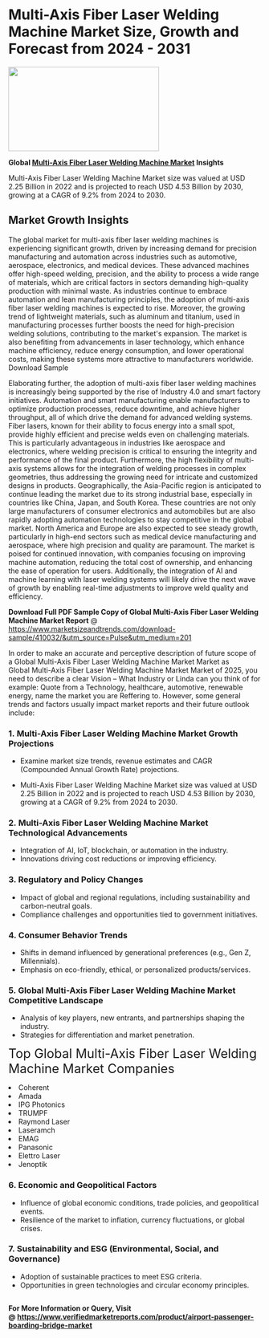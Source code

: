 <H1>Multi-Axis Fiber Laser Welding Machine Market Size, Growth and Forecast from 2024 - 2031</H1><img class="aligncenter size-medium wp-image-584254" src="https://thirdeyenews.in/wp-content/uploads/2024/09/Global-Market-Research-300x168.jpeg" alt="" width="300" height="168" /><p><strong>Global&nbsp;<a href="https://www.marketsizeandtrends.com/download-sample/410032/&amp;utm_source=Pulse&amp;utm_medium=201">Multi-Axis Fiber Laser Welding Machine Market</a> Insights</strong></p><p>Multi-Axis Fiber Laser Welding Machine Market size was valued at USD 2.25 Billion in 2022 and is projected to reach USD 4.53 Billion by 2030, growing at a CAGR of 9.2% from 2024 to 2030.</p><p><h2>Market Growth Insights</h2> <p>The global market for multi-axis fiber laser welding machines is experiencing significant growth, driven by increasing demand for precision manufacturing and automation across industries such as automotive, aerospace, electronics, and medical devices. These advanced machines offer high-speed welding, precision, and the ability to process a wide range of materials, which are critical factors in sectors demanding high-quality production with minimal waste. As industries continue to embrace automation and lean manufacturing principles, the adoption of multi-axis fiber laser welding machines is expected to rise. Moreover, the growing trend of lightweight materials, such as aluminum and titanium, used in manufacturing processes further boosts the need for high-precision welding solutions, contributing to the market's expansion. The market is also benefiting from advancements in laser technology, which enhance machine efficiency, reduce energy consumption, and lower operational costs, making these systems more attractive to manufacturers worldwide. Download Sample </p> <p>Elaborating further, the adoption of multi-axis fiber laser welding machines is increasingly being supported by the rise of Industry 4.0 and smart factory initiatives. Automation and smart manufacturing enable manufacturers to optimize production processes, reduce downtime, and achieve higher throughput, all of which drive the demand for advanced welding systems. Fiber lasers, known for their ability to focus energy into a small spot, provide highly efficient and precise welds even on challenging materials. This is particularly advantageous in industries like aerospace and electronics, where welding precision is critical to ensuring the integrity and performance of the final product. Furthermore, the high flexibility of multi-axis systems allows for the integration of welding processes in complex geometries, thus addressing the growing need for intricate and customized designs in products. Geographically, the Asia-Pacific region is anticipated to continue leading the market due to its strong industrial base, especially in countries like China, Japan, and South Korea. These countries are not only large manufacturers of consumer electronics and automobiles but are also rapidly adopting automation technologies to stay competitive in the global market. North America and Europe are also expected to see steady growth, particularly in high-end sectors such as medical device manufacturing and aerospace, where high precision and quality are paramount. The market is poised for continued innovation, with companies focusing on improving machine automation, reducing the total cost of ownership, and enhancing the ease of operation for users. Additionally, the integration of AI and machine learning with laser welding systems will likely drive the next wave of growth by enabling real-time adjustments to improve weld quality and efficiency. </p><p><span class=""><strong>Download Full PDF Sample Copy of Global Multi-Axis Fiber Laser Welding Machine Market Report</strong> @ <a href="https://www.marketsizeandtrends.com/download-sample/410032/&amp;utm_source=Pulse&amp;utm_medium=201" target="_blank">https://www.marketsizeandtrends.com/download-sample/410032/&amp;utm_source=Pulse&amp;utm_medium=201</a></span></p><p>In order to make an accurate and perceptive description of future scope of a Global&nbsp;Multi-Axis Fiber Laser Welding Machine Market Market as Global&nbsp;Multi-Axis Fiber Laser Welding Machine Market Market of 2025, you need to describe a clear Vision &ndash; What Industry or Linda can you think of for example: Quote from a Technology, healthcare, automotive, renewable energy, name the market you are Reffering to. However, some general trends and factors usually impact market reports and their future outlook include:</p><h3>1.&nbsp;<strong>Multi-Axis Fiber Laser Welding Machine Market Growth Projections</strong></h3><ul><li>Examine market size trends, revenue estimates and CAGR (Compounded Annual Growth Rate) projections.</li><li><p>Multi-Axis Fiber Laser Welding Machine Market size was valued at USD 2.25 Billion in 2022 and is projected to reach USD 4.53 Billion by 2030, growing at a CAGR of 9.2% from 2024 to 2030.</p></li></ul><h3>2.&nbsp;<strong>Multi-Axis Fiber Laser Welding Machine Market Technological Advancements</strong></h3><ul><li>Integration of AI, IoT, blockchain, or automation in the industry.</li><li>Innovations driving cost reductions or improving efficiency.</li></ul><h3>3.&nbsp;<strong>Regulatory and Policy Changes</strong></h3><ul><li>Impact of global and regional regulations, including sustainability and carbon-neutral goals.</li><li>Compliance challenges and opportunities tied to government initiatives.</li></ul><h3>4.&nbsp;<strong>Consumer Behavior Trends</strong></h3><ul><li>Shifts in demand influenced by generational preferences (e.g., Gen Z, Millennials).</li><li>Emphasis on eco-friendly, ethical, or personalized products/services.</li></ul><h3>5.&nbsp;<strong>Global Multi-Axis Fiber Laser Welding Machine Market Competitive Landscape</strong></h3><ul><li>Analysis of key players, new entrants, and partnerships shaping the industry.</li><li>Strategies for differentiation and market penetration.</li></ul><p data-pm-slice="1 1 []"><span style="color: inherit; font-family: inherit; font-size: 25px;">Top Global Multi-Axis Fiber Laser Welding Machine Market Companies</span></p><div class="" data-test-id=""><p><li>Coherent</li><li> Amada</li><li> IPG Photonics</li><li> TRUMPF</li><li> Raymond Laser</li><li> Laseramch</li><li> EMAG</li><li> Panasonic</li><li> Elettro Laser</li><li> Jenoptik</li></p></div><h3>6.&nbsp;<strong>Economic and Geopolitical Factors</strong></h3><ul><li>Influence of global economic conditions, trade policies, and geopolitical events.</li><li>Resilience of the market to inflation, currency fluctuations, or global crises.</li></ul><h3>7.&nbsp;<strong>Sustainability and ESG (Environmental, Social, and Governance)</strong></h3><ul><li>Adoption of sustainable practices to meet ESG criteria.</li><li>Opportunities in green technologies and circular economy principles.</li></ul><h2><strong style="font-size: 14px;">For More Information or Query, Visit @&nbsp;</strong><a style="background-color: #ffffff; font-size: 14px;" href="https://www.marketsizeandtrends.com/report/multi-axis-fiber-laser-welding-machine-market/" target="_blank">https://www.verifiedmarketreports.com/product/airport-passenger-boarding-bridge-market</a></h2>
